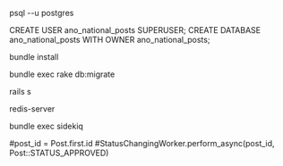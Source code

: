 psql --u postgres

CREATE USER ano_national_posts SUPERUSER;
CREATE DATABASE ano_national_posts WITH OWNER ano_national_posts;

bundle install

bundle exec rake db:migrate

rails s

redis-server

bundle exec sidekiq

#post_id = Post.first.id
#StatusChangingWorker.perform_async(post_id, Post::STATUS_APPROVED)


